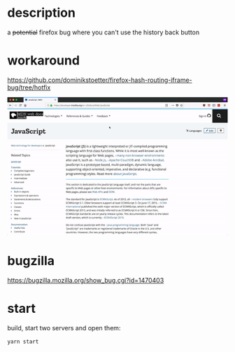 # description
a <s>potential</s> firefox bug where you can't use the history back button

# workaround 
https://github.com/dominikstoetter/firefox-hash-routing-iframe-bug/tree/hotfix

![bug](https://github.com/dominikstoetter/firefox-hash-routing-iframe-bug/blob/master/firefoxbug.gif)

# bugzilla
https://bugzilla.mozilla.org/show_bug.cgi?id=1470403

# start
build, start two servers and open them:
```
yarn start
```
